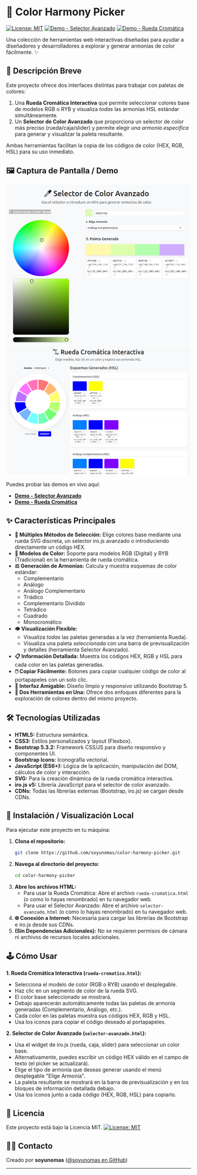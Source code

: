 # 🎨 Color Harmony Picker

[![License: MIT](https://img.shields.io/badge/License-MIT-yellow.svg)](https://opensource.org/licenses/MIT) [![Demo - Selector Avanzado](https://img.shields.io/badge/Demo-Selector_Avanzado-brightgreen)](https://soyunomas.github.io/color-harmony-picker/selector_avanzado.html) [![Demo - Rueda Cromática](https://img.shields.io/badge/Demo-Rueda_Cromática-brightgreen)](https://soyunomas.github.io/color-harmony-picker/rueda_cromatica.html)

Una colección de herramientas web interactivas diseñadas para ayudar a diseñadores y desarrolladores a explorar y generar armonías de color fácilmente. ✨

## 📝 Descripción Breve

Este proyecto ofrece dos interfaces distintas para trabajar con paletas de colores:

1.  Una **Rueda Cromática Interactiva** que permite seleccionar colores base de modelos RGB o RYB y visualiza *todas* las armonías HSL estándar simultáneamente.
2.  Un **Selector de Color Avanzado** que proporciona un selector de color más preciso (rueda/caja/slider) y permite elegir *una armonía específica* para generar y visualizar la paleta resultante.

Ambas herramientas facilitan la copia de los códigos de color (HEX, RGB, HSL) para su uso inmediato.

## 🖼️ Captura de Pantalla / Demo

![Captura de Pantalla del Proyecto](screenshot1.png)
![Captura de Pantalla del Proyecto](screenshot2.png)


Puedes probar las demos en vivo aquí:

*   **[Demo - Selector Avanzado](https://soyunomas.github.io/color-harmony-picker/selector_avanzado.html)**
*   **[Demo - Rueda Cromática](https://soyunomas.github.io/color-harmony-picker/rueda_cromatica.html)**

## ✨ Características Principales

*   **🎨 Múltiples Métodos de Selección:** Elige colores base mediante una rueda SVG discreta, un selector iro.js avanzado o introduciendo directamente un código HEX.
*   **🌈 Modelos de Color:** Soporte para modelos RGB (Digital) y RYB (Tradicional) en la herramienta de rueda cromática.
*   **⚖️ Generación de Armonías:** Calcula y muestra esquemas de color estándar:
    *   Complementario
    *   Análogo
    *   Análogo Complementario
    *   Triádico
    *   Complementario Dividido
    *   Tetrádico
    *   Cuadrado
    *   Monocromático
*   **👁️ Visualización Flexible:**
    *   Visualiza *todas* las paletas generadas a la vez (herramienta Rueda).
    *   Visualiza una paleta *seleccionada* con una barra de previsualización y detalles (herramienta Selector Avanzado).
*   **📋 Información Detallada:** Muestra los códigos HEX, RGB y HSL para cada color en las paletas generadas.
*   **🖱️ Copiar Fácilmente:** Botones para copiar cualquier código de color al portapapeles con un solo clic.
*   **📱 Interfaz Amigable:** Diseño limpio y responsivo utilizando Bootstrap 5.
*   **🧩 Dos Herramientas en Una:** Ofrece dos enfoques diferentes para la exploración de colores dentro del mismo proyecto.

## 🛠️ Tecnologías Utilizadas

*   **HTML5:** Estructura semántica.
*   **CSS3:** Estilos personalizados y layout (Flexbox).
*   **Bootstrap 5.3.2:** Framework CSS/JS para diseño responsivo y componentes UI.
*   **Bootstrap Icons:** Iconografía vectorial.
*   **JavaScript (ES6+):** Lógica de la aplicación, manipulación del DOM, cálculos de color y interacción.
*   **SVG:** Para la creación dinámica de la rueda cromática interactiva.
*   **iro.js v5:** Librería JavaScript para el selector de color avanzado.
*   **CDNs:** Todas las librerías externas (Bootstrap, iro.js) se cargan desde CDNs.

## 🚀 Instalación / Visualización Local

Para ejecutar este proyecto en tu máquina:

1.  **Clona el repositorio:**
    ```bash
    git clone https://github.com/soyunomas/color-harmony-picker.git
    ```
2.  **Navega al directorio del proyecto:**
    ```bash
    cd color-harmony-picker
    ```
3.  **Abre los archivos HTML:**
    *   Para usar la Rueda Cromática: Abre el archivo `rueda-cromatica.html` (o como lo hayas renombrado) en tu navegador web.
    *   Para usar el Selector Avanzado: Abre el archivo `selector-avanzado.html` (o como lo hayas renombrado) en tu navegador web.
4.  **🌐 Conexión a Internet:** Necesaria para cargar las librerías de Bootstrap e iro.js desde sus CDNs.
5.  **(Sin Dependencias Adicionales):** No se requieren permisos de cámara ni archivos de recursos locales adicionales.

## 🕹️ Cómo Usar

**1. Rueda Cromática Interactiva (`rueda-cromatica.html`):**

*   Selecciona el modelo de color (RGB o RYB) usando el desplegable.
*   Haz clic en un segmento de color de la rueda SVG.
*   El color base seleccionado se mostrará.
*   Debajo aparecerán automáticamente todas las paletas de armonía generadas (Complementario, Análogo, etc.).
*   Cada color en las paletas muestra sus códigos HEX, RGB y HSL.
*   Usa los iconos <i class="bi bi-copy"></i> para copiar el código deseado al portapapeles.

**2. Selector de Color Avanzado (`selector-avanzado.html`):**

*   Usa el widget de iro.js (rueda, caja, slider) para seleccionar un color base.
*   Alternativamente, puedes escribir un código HEX válido en el campo de texto (el picker se actualizará).
*   Elige el tipo de armonía que deseas generar usando el menú desplegable "Elige Armonía".
*   La paleta resultante se mostrará en la barra de previsualización y en los bloques de información detallada debajo.
*   Usa los iconos <i class="bi bi-copy"></i> junto a cada código (HEX, RGB, HSL) para copiarlo.

## 📄 Licencia

Este proyecto está bajo la Licencia MIT.
[![License: MIT](https://img.shields.io/badge/License-MIT-yellow.svg)](https://opensource.org/licenses/MIT)

## 🧑‍💻 Contacto

Creado por **soyunomas** ([@soyunomas en GitHub](https://github.com/soyunomas))

---
